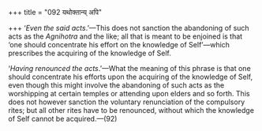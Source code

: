 +++
title = "092 यथोक्तान्य् अपि"

+++
‘*Even the said acts*.’—This does not sanction the abandoning of such
acts as the *Agnihotra* and the like; all that is meant to be enjoined
is that ‘one should concentrate his effort on the knowledge of
Self’—which prescribes the acquiring of the knowledge of Self.

‘*Having renounced the acts*.’—What the meaning of this phrase is that
one should concentrate his efforts upon the acquiring of the knowledge
of Self, even though this might involve the abandoning of such acts as
the worshipping at certain temples or attending upon elders and so
forth. This does not however sanction the voluntary renunciation of the
compulsory rites; but all other rites have to be renounced, without
which the knowledge of Self cannot be acquired.—(92)


